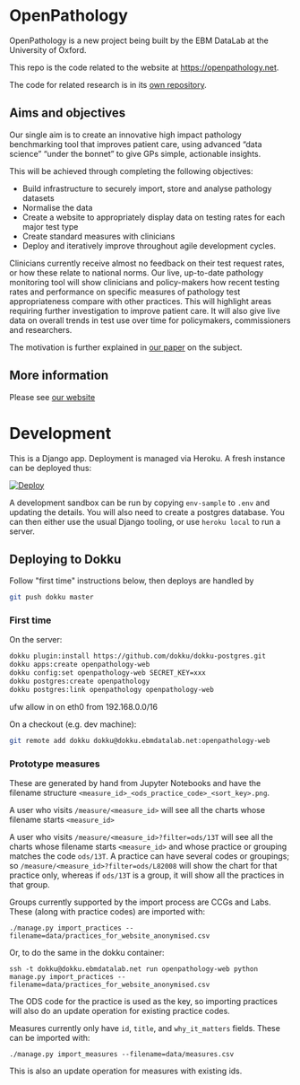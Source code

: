 # OpenPathology


OpenPathology is a new project being built by the EBM DataLab at the
University of Oxford.

This repo is the code related to the website at https://openpathology.net.

The code for related research is in its [own repository](https://github.com/ebmdatalab/openpathology-web).


## Aims and objectives

Our single aim is to create an innovative high impact pathology benchmarking tool that improves patient care, using advanced “data science” “under the bonnet” to give GPs simple, actionable insights.

This will be achieved through completing the following objectives:

- Build infrastructure to securely import, store and analyse pathology datasets
- Normalise the data
- Create a website to appropriately display data on testing rates for each major test type
- Create standard measures with clinicians
- Deploy and iteratively improve throughout agile development cycles.

Clinicians currently receive almost no feedback on their test request rates, or how these relate to national norms. Our live, up-to-date pathology monitoring tool will show clinicians and policy-makers how recent testing rates and performance on specific measures of pathology test appropriateness compare with other practices. This will highlight areas requiring further investigation to improve patient care. It will also give live data on overall trends in test use over time for policymakers, commissioners and researchers.

The motivation is further explained
in [our paper](https://www.nature.com/articles/s41598-018-23263-z) on
the subject.

## More information
Please see [our website](https://openpathology.net)

# Development

This is a Django app.  Deployment is managed via Heroku.  A fresh instance can be deployed thus:

[![Deploy](https://www.herokucdn.com/deploy/button.png)](https://heroku.com/deploy)

A development sandbox can be run by copying `env-sample` to `.env` and updating the details.  You will also need to create a postgres database. You can then either use the usual Django tooling, or use `heroku local` to run a server.

## Deploying to Dokku

Follow "first time" instructions below, then deploys are handled by

```sh
git push dokku master
```

### First time

On the server:

```sh
dokku plugin:install https://github.com/dokku/dokku-postgres.git
dokku apps:create openpathology-web
dokku config:set openpathology-web SECRET_KEY=xxx
dokku postgres:create openpathology
dokku postgres:link openpathology openpathology-web
```

ufw allow in on eth0 from 192.168.0.0/16

On a checkout (e.g. dev machine):

```sh
git remote add dokku dokku@dokku.ebmdatalab.net:openpathology-web
```

### Prototype measures

These are generated by hand from Jupyter Notebooks and have the filename structure `<measure_id>_<ods_practice_code>_<sort_key>.png`.

A user who visits `/measure/<measure_id>` will see all the charts whose filename starts `<measure_id>`

A user who visits `/measure/<measure_id>?filter=ods/13T` will see all the charts whose filename starts `<measure_id>` and whose practice or grouping matches the code `ods/13T`. A practice can have several codes or groupings; so `/measure/<measure_id>?filter=ods/L82008` will show the chart for that practice only, whereas if `ods/13T` is a group, it will show all the practices in that group.

Groups currently supported by the import process are CCGs and Labs.  These (along with practice codes) are imported with:

    ./manage.py import_practices --filename=data/practices_for_website_anonymised.csv

Or, to do the same in the dokku container:

    ssh -t dokku@dokku.ebmdatalab.net run openpathology-web python manage.py import_practices --filename=data/practices_for_website_anonymised.csv

The ODS code for the practice is used as the key, so importing practices will also do an update operation for existing practice codes.

Measures currently only have  `id`, `title`, and `why_it_matters` fields. These can be imported with:

    ./manage.py import_measures --filename=data/measures.csv

This is also an update operation for measures with existing ids.
